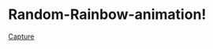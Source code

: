 # Random-Rainbow-animation!
[Capture](https://user-images.githubusercontent.com/69166337/185809296-88cf5631-74b1-4413-8808-78402485b966.PNG)
